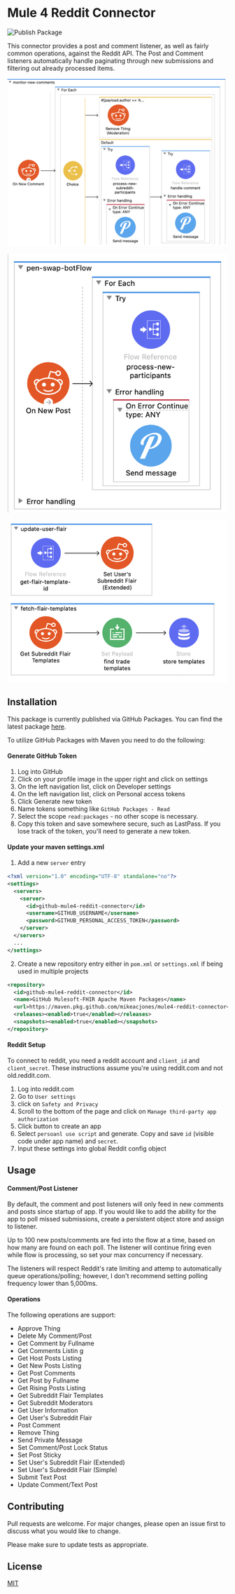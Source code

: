 # Mule 4 Reddit Connector

![Publish Package](https://github.com/mikeacjones/mule4-reddit-connector/workflows/Publish%20package/badge.svg?branch=1.0.0)

This connector provides a post and comment listener, as well as fairly common operations, against the Reddit API. The Post and Comment listeners automatically handle paginating through new submissions and filtering out already processed items.

![screenshot1](/.github/images/screenshot1.png)

![screenshot2](/.github/images/screenshot3.png)

![screenshot3](/.github/images/screenshot2.png)

## Installation

This package is currently published via GitHub Packages. You can find the latest package [here](https://github.com/mikeacjones/mule4-reddit-connector/packages).

To utilize GitHub Packages with Maven you need to do the following:

#### Generate GitHub Token

1. Log into GitHub
2. Click on your profile image in the upper right and click on settings
3. On the left navigation list, click on Developer settings
4. On the left navigation list, click on Personal access tokens
5. Click Generate new token
6. Name tokens something like `GitHub Packages - Read`
7. Select the scope `read:packages` - no other scope is necessary.
8. Copy this token and save somewhere secure, such as LastPass. If you lose track of the token, you'll need to generate a new token.

#### Update your maven settings.xml

1. Add a new `server` entry

```XML
<?xml version="1.0" encoding="UTF-8" standalone="no"?>
<settings>
  <servers>
    <server>
      <id>github-mule4-reddit-connector</id>
      <username>GITHUB_USERNAME</username>
      <password>GITHUB_PERSONAL_ACCESS_TOKEN</password>
    </server>
  </servers>
  ...
</settings>
```

2. Create a new repository entry either in `pom.xml` or `settings.xml` if being used in multiple projects

```XML
<repository>
  <id>github-mule4-reddit-connector</id>
  <name>GitHub Mulesoft-FHIR Apache Maven Packages</name>
  <url>https://maven.pkg.github.com/mikeacjones/mule4-reddit-connector</url>
  <releases><enabled>true</enabled></releases>
  <snapshots><enabled>true</enabled></snapshots>
</repository>
```

#### Reddit Setup

To connect to reddit, you need a reddit account and `client_id` and `client_secret`. These instructions assume you're using reddit.com and not old.reddit.com.

1. Log into reddit.com
2. Go to `User settings`
3. click on `Safety and Privacy`
4. Scroll to the bottom of the page and click on `Manage third-party app authorization`
5. Click button to create an app
6. Select `persoanl use script` and generate. Copy and save `id` (visible code under app name) and `secret`.
7. Input these settings into global Reddit config object

## Usage

#### Comment/Post Listener

By default, the comment and post listeners will only feed in new comments and posts since startup of app. If you would like to add the ability for the app to poll missed submissions, create a persistent object store and assign to listener. 

Up to 100 new posts/comments are fed into the flow at a time, based on how many are found on each poll. The listener will continue firing even while flow is processing, so set your max concurrency if necessary.

The listeners will respect Reddit's rate limiting and attemp to automatically queue operations/polling; however, I don't recommend setting polling frequency lower than 5,000ms.

#### Operations

The following operations are support:

* Approve Thing
* Delete My Comment/Post
* Get Comment by Fullname
* Get Comments Listin g
* Get Host Posts Listing
* Get New Posts Listing
* Get Post Comments
* Get Post by Fullname
* Get Rising Posts Listing
* Get Subreddit Flair Templates
* Get Subreddit Moderators
* Get User Information
* Get User's Subreddit Flair
* Post Comment
* Remove Thing
* Send Private Message
* Set Comment/Post Lock Status
* Set Post Sticky
* Set User's Subreddit Flair (Extended)
* Set User's Subreddit Flair (Simple)
* Submit Text Post
* Update Comment/Text Post

## Contributing

Pull requests are welcome. For major changes, please open an issue first to discuss what you would like to change.

Please make sure to update tests as appropriate.

## License

[MIT](https://choosealicense.com/licenses/mit/)
